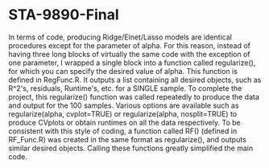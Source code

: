 # STA-9890-Final
In terms of code, producing Ridge/Elnet/Lasso models are identical procedures except for the parameter of alpha. For this reason, instead of having three long blocks of virtually the same code with the exception of one parameter, I wrapped a single block into a function called regularize(), for which you can specify the desired value of alpha. This function is defined in RegFunc.R. It outputs a list containing all desired objects, such as R^2's, residuals, Runtime's, etc. for a SINGLE sample. To complete the project, this regularize() function was called repeatedly to produce the data and output for the 100 samples. Various options are available such as regularize(alpha, cvplot=TRUE) or regularize(alpha, nosplit=TRUE) to produce CVplots or obtain runtimes on all the data respectively. To be consistent with this style of coding, a function called RF() (defined in RF_Func.R) was created in the same format as regularize(), and outputs similar desired objects. Calling these functions greatly simplified the main code. 

